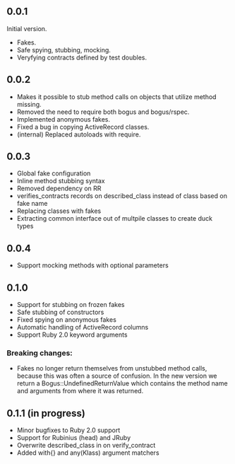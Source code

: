 ## 0.0.1

Initial version.

- Fakes.
- Safe spying, stubbing, mocking.
- Veryfying contracts defined by test doubles.

## 0.0.2

- Makes it possible to stub method calls on objects that utilize method missing.
- Removed the need to require both bogus and bogus/rspec.
- Implemented anonymous fakes.
- Fixed a bug in copying ActiveRecord classes.
- (internal) Replaced autoloads with require.

## 0.0.3

- Global fake configuration
- Inline method stubbing syntax
- Removed dependency on RR
- verifies_contracts records on described_class instead of class based on fake name
- Replacing classes with fakes
- Extracting common interface out of multpile classes to create duck types

## 0.0.4

- Support mocking methods with optional parameters

## 0.1.0

- Support for stubbing on frozen fakes
- Safe stubbing of constructors
- Fixed spying on anonymous fakes
- Automatic handling of ActiveRecord columns
- Support Ruby 2.0 keyword arguments

### Breaking changes:

- Fakes no longer return themselves from unstubbed method calls, because this was often a source of confusion. In the new version we return a Bogus::UndefinedReturnValue which contains the method name and arguments from where it was returned.

## 0.1.1 (in progress)

- Minor bugfixes to Ruby 2.0 support
- Support for Rubinius (head) and JRuby
- Overwrite described_class in on verify_contract
- Added with{} and any(Klass) argument matchers
